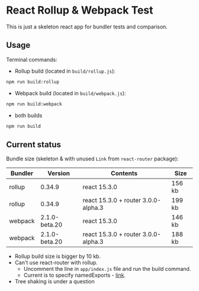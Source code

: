 # React Rollup & Webpack Test

This is just a skeleton react app for bundler tests and comparison.

## Usage

Terminal commands:

- Rollup build (located in `build/rollup.js`):

```sh
npm run build:rollup
```

- Webpack build (located in `build/webpack.js`):

```sh
npm run build:webpack
```

- both builds

```sh
npm run build
```

## Current status

Bundle size (skeleton & with unused `Link` from `react-router` package):

| Bundler | Version | Contents | Size |
| --- | --- | --- | --- |
| rollup | 0.34.9 | react 15.3.0 | 156 kb |
| rollup | 0.34.9 | react 15.3.0  + router 3.0.0-alpha.3 | 199 kb |
| webpack | 2.1.0-beta.20 | react 15.3.0  | 146 kb |
| webpack | 2.1.0-beta.20 | react 15.3.0  + router 3.0.0-alpha.3 | 188 kb |

- Rollup build size is bigger by 10 kb.
- Can't use react-router with rollup.
  - Uncomment the line in `app/index.js` file and run the build command.
  - Current is to specify namedExports - [link](https://github.com/rollup/rollup/issues/855).
- Tree shaking is under a question
